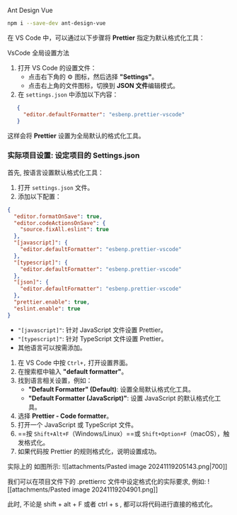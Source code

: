 Ant Design Vue
```sh
npm i --save-dev ant-design-vue
```

在 VS Code 中，可以通过以下步骤将 **Prettier** 指定为默认格式化工具：

 VsCode 全局设置方法
1. 打开 VS Code 的设置文件：
   - 点击右下角的 ⚙️ 图标，然后选择 **"Settings"**。
   - 点击右上角的文件图标，切换到 **JSON 文件**编辑模式。
2. 在 `settings.json` 中添加以下内容：
```json
   {
     "editor.defaultFormatter": "esbenp.prettier-vscode"
   }
   ```
这样会将 **Prettier** 设置为全局默认的格式化工具。


### 实际项目设置:  设定项目的 Settings.json
首先, 按语言设置默认格式化工具：

1. 打开 `settings.json` 文件。
2. 添加以下配置：

```json
{
  "editor.formatOnSave": true,
  "editor.codeActionsOnSave": {
    "source.fixAll.eslint": true
  },
  "[javascript]": {
    "editor.defaultFormatter": "esbenp.prettier-vscode"
  },
  "[typescript]": {
    "editor.defaultFormatter": "esbenp.prettier-vscode"
  },
  "[json]": {
    "editor.defaultFormatter": "esbenp.prettier-vscode"
  },
  "prettier.enable": true,
  "eslint.enable": true
}
```
   - `"[javascript]"`: 针对 JavaScript 文件设置 Prettier。
   - `"[typescript]"`: 针对 TypeScript 文件设置 Prettier。
   - 其他语言可以按需添加。
1. 在 VS Code 中按 `Ctrl+,` 打开设置界面。
2. 在搜索框中输入 **"default formatter"**。
3. 找到语言相关设置，例如：
   - **"Default Formatter" (Default)**: 设置全局默认格式化工具。
   - **"Default Formatter (JavaScript)"**: 设置 JavaScript 的默认格式化工具。
4. 选择 **Prettier - Code formatter**。
5. 打开一个 JavaScript 或 TypeScript 文件。
6. ==按 `Shift+Alt+F`（Windows/Linux）==或 `Shift+Option+F`（macOS），触发格式化。
7. 如果代码按 Prettier 的规则格式化，说明设置成功。

实际上的 如图所示:
![[attachments/Pasted image 20241119205143.png|700]]


我们可以在项目文件下的 .prettierrc 文件中设定格式化的实际要求, 例如: 
![[attachments/Pasted image 20241119204901.png]]

此时, 不论是 shift + alt + F 或者 ctrl + s , 都可以将代码进行直接的格式化。


